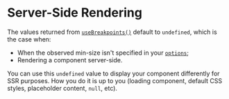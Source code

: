 # Server-Side Rendering

The values returned from [`useBreakpoints()`](api.md#usebreakpoints) default to `undefined`, which is the case when:

* When the observed min-size isn't specified in your [`options`](api.md#widths);
* Rendering a component server-side.

You can use this `undefined` value to display your component differently for SSR purposes. How you do it is up to you (loading component, default CSS styles, placeholder content, `null`, etc).
